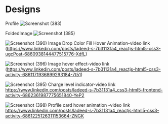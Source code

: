 # Designs
Profile
![Screenshot (383)](https://user-images.githubusercontent.com/81908636/139633028-1d728de3-78d0-43dc-8537-b12604ca8260.png)


FoldedImage
![Screenshot (385)](https://user-images.githubusercontent.com/81908636/139633994-432daf4d-c4c0-4614-97d9-3535d77126f9.png)


![Screenshot (390)](https://user-images.githubusercontent.com/81908636/140682417-fb0e5da6-e7e4-4064-87ee-431bcb4b5e46.png)
Image Drop Color Fill Hover Animation-video link (https://www.linkedin.com/posts/ladeed-s-7b31131a4_reactjs-html5-css3-ugcPost-6860938144477515776-XdfL)


![Screenshot (396)](https://user-images.githubusercontent.com/81908636/140682494-a0cb433a-7369-4e1e-a8bf-91cba85aca99.png)
Image hover effect-video link (https://www.linkedin.com/posts/ladeed-s-7b31131a4_reactjs-html5-css3-activity-6861171936899293184-7t51) 


![Screenshot (395)](https://user-images.githubusercontent.com/81908636/140682566-c9250976-277a-4665-9a6b-aa7f04bc98e8.png)
Charge level indicator-video link https://www.linkedin.com/posts/ladeed-s-7b31131a4_css3-html5-frontend-activity-6862361987775651840-YeP2


![Screenshot (398)](https://user-images.githubusercontent.com/81908636/140682575-6c87d0da-a9ef-4643-9e1e-275ee80fed10.png)
Profile card hover animation -video link https://www.linkedin.com/posts/ladeed-s-7b31131a4_reactjs-html5-css3-activity-6861225126311153664-ZNGK
